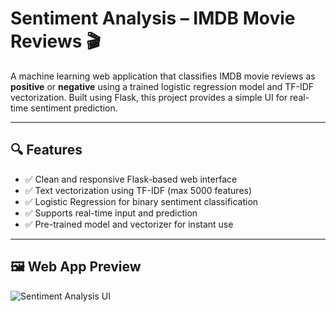 # Sentiment Analysis – IMDB Movie Reviews 🎬

A machine learning web application that classifies IMDB movie reviews as **positive** or **negative** using a trained logistic regression model and TF-IDF vectorization. Built using Flask, this project provides a simple UI for real-time sentiment prediction.

---

## 🔍 Features

- ✅ Clean and responsive Flask-based web interface  
- ✅ Text vectorization using TF-IDF (max 5000 features)  
- ✅ Logistic Regression for binary sentiment classification  
- ✅ Supports real-time input and prediction  
- ✅ Pre-trained model and vectorizer for instant use  

---

## 🖼️ Web App Preview

![Sentiment Analysis UI]()


